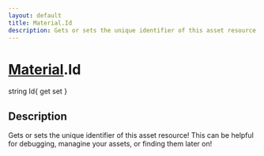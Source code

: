 ```yaml
---
layout: default
title: Material.Id
description: Gets or sets the unique identifier of this asset resource! This can be helpful for debugging, managine your assets, or finding them later on!
---
```

# [Material]({{site.url}}/Pages/Reference/Material.html).Id

<div class='signature' markdown='1'>
string Id{ get set }
</div>

## Description
Gets or sets the unique identifier of this asset resource!
This can be helpful for debugging, managine your assets, or finding
them later on!

